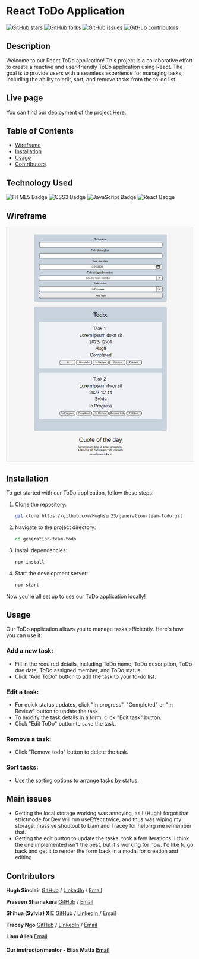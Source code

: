 # React ToDo Application

[![GitHub stars](https://img.shields.io/github/stars/Hughsin23/generation-team-todo)](https://github.com/Hughsin23/generation-team-todo/stargazers)
[![GitHub forks](https://img.shields.io/github/forks/Hughsin23/generation-team-todo)](https://github.com/Hughsin23/generation-team-todo/network)
[![GitHub issues](https://img.shields.io/github/issues/Hughsin23/generation-team-todo)](https://github.com/Hughsin23/generation-team-todo/issues)
[![GitHub contributors](https://img.shields.io/github/contributors/Hughsin23/generation-team-todo)](https://github.com/Hughsin23/generation-team-todo/graphs/contributors)

## Description

Welcome to our React ToDo application! This project is a collaborative effort to create a reactive and user-friendly ToDo application using React. The goal is to provide users with a seamless experience for managing tasks, including the ability to edit, sort, and remove tasks from the to-do list.

## Live page

You can find our deployment of the project [Here](https://hughsin23.github.io/generation-team-todo/).

## Table of Contents

* [Wireframe](#wireframe)
* [Installation](#installation)
* [Usage](#usage)
* [Contributors](#contributors)

## Technology Used

![HTML5 Badge](https://img.shields.io/badge/HTML5-E34F26?style=for-the-badge&logo=html5&logoColor=white)
![CSS3 Badge](https://img.shields.io/badge/CSS3-1572B6?style=for-the-badge&logo=css3&logoColor=white)
![JavaScript Badge](https://img.shields.io/badge/JavaScript-F7DF1E?style=for-the-badge&logo=javascript&logoColor=black)
![React Badge](https://img.shields.io/badge/React-%2320232a?style=for-the-badge&logo=react&logoColor=%2361DAFB)

## Wireframe

![Wireframe](./to-do-app-wireframe.png)

## Installation

To get started with our ToDo application, follow these steps:

1. Clone the repository:
   ```sh
   git clone https://github.com/Hughsin23/generation-team-todo.git
   ```
2. Navigate to the project directory:
    ```sh
    cd generation-team-todo
    ```
3. Install dependencies:
    ```sh
    npm install
    ```
4. Start the development server:
    ```sh
    npm start
    ```
Now you're all set up to use our ToDo application locally!

## Usage

Our ToDo application allows you to manage tasks efficiently. Here's how you can use it:

### Add a new task:

* Fill in the required details, including ToDo name, ToDo description, ToDo due date, ToDo assigned member, and ToDo status.
* Click "Add ToDo" button to add the task to your to-do list.

### Edit a task:

* For quick status updates, click "In progress", "Completed" or "In Review" button to update the task.
* To modify the task details in a form, click "Edit task" button.
* Click "Edit ToDo" button to save the task.

### Remove a task:

* Click "Remove todo" button to delete the task.

### Sort tasks:

* Use the sorting options to arrange tasks by status.

## Main issues
* Getting the local storage working was annoying, as I (Hugh) forgot that strictmode for Dev will run useEffect twice, and thus was wiping my storage, massive shoutout to Liam and Tracey for helping me remember that.
* Getting the edit button to update the tasks, took a few iterations. I think the one implemented isn't the best, but it's working for now. I'd like to go back and get it to render the form back in a modal for creation and editing.

## Contributors

__Hugh Sinclair__
[GitHub](https://github.com/Hughsin23 "Hugh's GitHub") / [LinkedIn](https://www.linkedin.com/in/hugh-sinclair-dev/ "Hugh's LinkedIn") / [Email](<hughsin23@gmail.com>)

__Praseen Shamakura__
[GitHub](https://github.com/PraseenS "Praseen's GitHub") / [Email](<spraseen@gmail.com>)

__Shihua (Sylvia) XIE__
[GitHub](https://github.com/shihuaxie "Shihua's GitHub") / [LinkedIn](https://www.linkedin.com/in/shihua-sylvia-xie-136282197/ "Shihua's LinkedIn") / [Email](<sylvia501628@gmail.com>)

__Tracey Ngo__
[GitHub](https://github.com/NTracey "Tracey's GitHub") / [LinkedIn](https://www.linkedin.com/in/tracey-ngo/ "Tracey's LinkedIn") / [Email](<traceyngo4@gmail.com>)

__Liam Allen__
[Email](<liamleeallen1998@hotmail.com>)

#### Our instructor/mentor - __Elias Matta__ [Email](<elias.matta@generation.org>)
